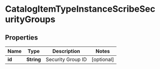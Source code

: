 

# CatalogItemTypeInstanceScribeSecurityGroups

## Properties

Name | Type | Description | Notes
------------ | ------------- | ------------- | -------------
**id** | **String** | Security Group ID |  [optional]



